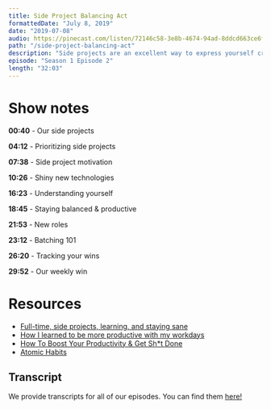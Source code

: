 ```yaml
---
title: Side Project Balancing Act
formattedDate: "July 8, 2019"
date: "2019-07-08"
audio: https://pinecast.com/listen/72146c58-3e8b-4674-94ad-8ddcd663ce6f.mp3
path: "/side-project-balancing-act"
description: "Side projects are an excellent way to express yourself creatively and build up your tech stack. But how do you find time to work on your side project when you have a full-time job and other responsibilities at home? In this episode, we discuss our personal side projects, along with some useful strategies for giving your side projects the attention they deserve."
episode: "Season 1 Episode 2"
length: "32:03"
---
```


# Show notes

**00:40** - Our side projects

**04:12** - Prioritizing side projects

**07:38** - Side project motivation

**10:26** - Shiny new technologies

**16:23** - Understanding yourself

**18:45** - Staying balanced & productive

**21:53** - New roles

**23:12** - Batching 101

**26:20** - Tracking your wins

**29:52** - Our weekly win

# Resources

- [Full-time, side projects, learning, and staying sane](https://dev.to/simoroshka/full-time-side-projects-learning-and-staying-sane-328l)
- [How I learned to be more productive with my workdays](https://dev.to/kelly/how-i-learned-to-be-more-productive-with-my-workdays-5f14)
- [How To Boost Your Productivity &amp; Get Sh\*t Done](https://dev.to/emmabostian/how-to-boost-your-productivity--get-sht-done-3h5n)
- [Atomic Habits](https://smile.amazon.com/Atomic-Habits-Proven-Build-Break/dp/0735211299?sa-no-redirect=1)

## Transcript

We provide transcripts for all of our episodes. You can find them <a href="https://github.com/ladybug-podcast/ladybug-website/blob/master/transcripts/02-side-project-balancing-act.md" target="_blank" class="highlight">here!</a>
